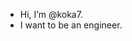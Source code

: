 - Hi, I’m @koka7.
- I want to be an engineer.

<!---
koka7/koka7 is a ✨ special ✨ repository because its `README.md` (this file) appears on your GitHub profile.
You can click the Preview link to take a look at your changes.
--->
